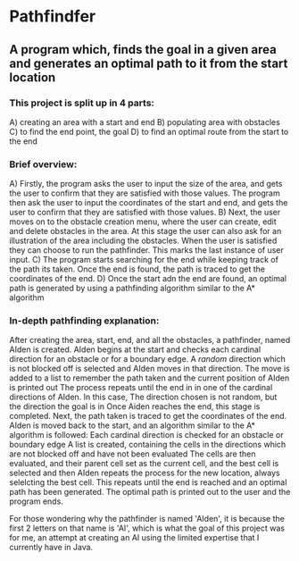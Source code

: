 # Pathfindfer
## A program which, finds the goal in a given area and generates an optimal path to it from the start location

### This project is split up in 4 parts:
  A) creating an area with a start and end
  B) populating area with obstacles
  C) to find the end point, the goal
  D) to find an optimal route from the start to the end

### Brief overview:
  A) Firstly, the program asks the user to input the size of the area, and gets the user to confirm that they are satisfied with those values.
     The program then ask the user to input the coordinates of the start and end, and gets the user to confirm that they are satisfied with those values.
  B) Next, the user moves on to the obstacle creation menu, where the user can create, edit and delete obstacles in the area.
     At this stage the user can also ask for an illustration of the area including the obstacles. 
     When the user is satisfied they can choose to run the pathfinder. This marks the last instance of user input.
  C) The program starts searching for the end while keeping track of the path its taken. Once the end is found, the path is traced to get the coordinates of the end.
  D) Once the start adn the end are found, an optimal path is generated by using a pathfinding algorithm similar to the A* algorithm

### In-depth pathfinding explanation:
  After creating the area, start, end, and all the obstacles, a pathfinder, named AIden is created.
    AIden begins at the start and checks each cardinal direction for an obstacle or for a boundary edge.
    A *random* direction which is not blocked off is selected and AIden moves in that direction.
    The move is added to a list to remember the path taken and the current position of AIden is printed out
    The process repeats until the end in in one of the cardinal directions of AIden. In this case, The direction chosen is not random, but the direction the goal is in
    Once Aiden reaches the end, this stage is completed.
  Next, the path taken is traced to get the coordinates of the end.
  AIden is moved back to the start, and an algorithm similar to the A* algorithm is followed:
    Each cardinal direction is checked for an obstacle or boundary edge
    A list is created, containing the cells in the directions which are not blocked off and have not been evaluated
    The cells are then evaluated, and their parent cell set as the current cell, and the best cell is selected and then AIden repeats the process for the new location, always selelcting the best cell.
    This repeats until the end is reached and an optimal path has been generated.
  The optimal path is printed out to the user and the program ends.
  

For those wondering why the pathfinder is named 'AIden', it is because the first 2 letters on that name is 'AI', which is what the goal of this project was for me, an attempt at creating an AI using the limited expertise that I currently have in Java.
